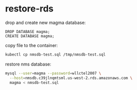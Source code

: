 # restore-rds



drop and create new magma database:
```mysql
DROP DATABASE magma;
CREATE DATABASE magma;
```

copy file to the container:
```bash
kubectl cp nmsdb-test.sql /tmp/nmsdb-test.sql
```

restore nms database:
```bash
mysql --user=magma --password=wllctel2007 \
  --host=nmsdb.c39jlnqmtsml.us-west-2.rds.amazonaws.com \
  magma < nmsdb-test.sql
```
